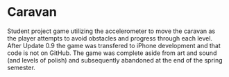 # Caravan
Student project game utilizing the accelerometer to move the caravan as the player attempts to avoid obstacles and progress through each level. 
After Update 0.9 the game was transfered to iPhone development and that code is not on GitHub. The game was complete aside from art and sound (and levels of polish) and subsequently abandoned at the end of the spring semester.
